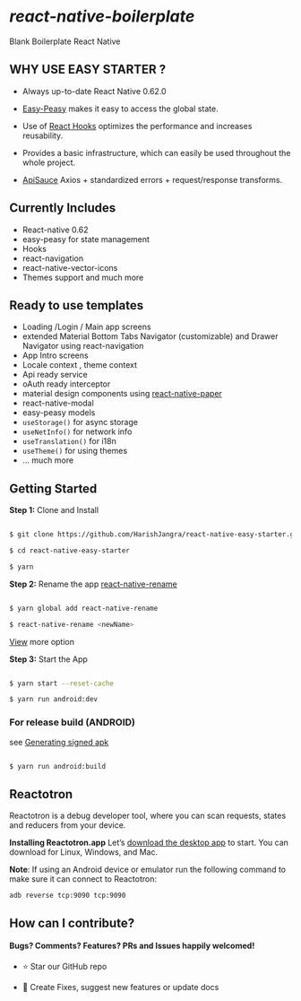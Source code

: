 # **_react-native-boilerplate_**
Blank Boilerplate React Native


## WHY USE EASY STARTER ?

- Always up-to-date React Native 0.62.0

* [Easy-Peasy](https://github.com/ctrlplusb/easy-peasy) makes it easy to access the global state.

- Use of [React Hooks](https://reactjs.org/docs/hooks-intro.html) optimizes the performance and increases reusability.

* Provides a basic infrastructure, which can easily be used throughout the whole project.

- [ApiSauce](https://github.com/infinitered/apisauce) Axios + standardized errors + request/response transforms.

## Currently Includes

- React-native 0.62
- easy-peasy for state management
- Hooks
- react-navigation
- react-native-vector-icons
- Themes support and much more

## Ready to use templates

- Loading /Login / Main app screens
- extended Material Bottom Tabs Navigator (customizable) and Drawer Navigator using react-navigation
- App Intro screens
- Locale context , theme context
- Api ready service
- oAuth ready interceptor
- material design components using [react-native-paper](https://github.com/callstack/react-native-paper)
- react-native-modal
- easy-peasy models
- `useStorage()` for async storage
- `useNetInfo()` for network info
- `useTranslation()` for i18n
- `useTheme()` for using themes
- ... much more

## Getting Started

**Step 1:** Clone and Install

```sh

$ git clone https://github.com/HarishJangra/react-native-easy-starter.git

$ cd react-native-easy-starter

$ yarn

```

**Step 2:** Rename the app [react-native-rename](https://github.com/junedomingo/react-native-rename#installation)

```sh

$ yarn global add react-native-rename

$ react-native-rename <newName>

```

[View](https://github.com/junedomingo/react-native-rename#installation) more option

**Step 3:** Start the App

```sh

$ yarn start --reset-cache

$ yarn run android:dev

```

### For release build (ANDROID)

see [Generating signed apk](https://facebook.github.io/react-native/docs/signed-apk-android)

```sh

$ yarn run android:build

```

## Reactotron

Reactotron is a debug developer tool, where you can scan requests, states and reducers from your device.

**Installing Reactotron.app**
Let’s [download the desktop app](https://github.com/infinitered/reactotron/blob/master/docs/installing.md) to start.  You can download for Linux, Windows, and Mac.

**Note**: If using an Android device or emulator run the following command to make sure it can connect to Reactotron:
```
adb reverse tcp:9090 tcp:9090
```

## How can I contribute?

#### Bugs? Comments? Features? PRs and Issues happily welcomed!

- :star: Star our GitHub repo

* :wrench: Create Fixes, suggest new features or update docs

##
